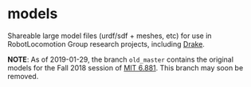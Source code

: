# models

Shareable large model files (urdf/sdf + meshes, etc) for use in RobotLocomotion
Group research projects, including [Drake](https://drake.mit.edu/).

**NOTE**: As of 2019-01-29, the branch `old_master` contains the original
models for the Fall 2018 session of
[MIT 6.881](http://manipulation.csail.mit.edu/). This branch may soon be
removed.
